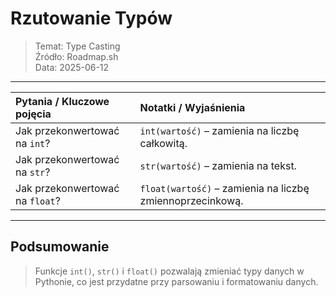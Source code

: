 # Rzutowanie Typów
> Temat: Type Casting  
> Źródło: Roadmap.sh  
> Data: 2025-06-12

---

| Pytania / Kluczowe pojęcia      | Notatki / Wyjaśnienia                                     |
| :------------------------------ | :-------------------------------------------------------- |
| Jak przekonwertować na `int`?   | `int(wartość)` – zamienia na liczbę całkowitą.            |
| Jak przekonwertować na `str`?   | `str(wartość)` – zamienia na tekst.                       |
| Jak przekonwertować na `float`? | `float(wartość)` – zamienia na liczbę zmiennoprzecinkową. |

---

## Podsumowanie
> Funkcje `int()`, `str()` i `float()` pozwalają zmieniać typy danych w Pythonie, co jest przydatne przy parsowaniu i formatowaniu danych.  

